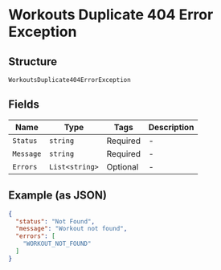 
# Workouts Duplicate 404 Error Exception

## Structure

`WorkoutsDuplicate404ErrorException`

## Fields

| Name | Type | Tags | Description |
|  --- | --- | --- | --- |
| `Status` | `string` | Required | - |
| `Message` | `string` | Required | - |
| `Errors` | `List<string>` | Optional | - |

## Example (as JSON)

```json
{
  "status": "Not Found",
  "message": "Workout not found",
  "errors": [
    "WORKOUT_NOT_FOUND"
  ]
}
```


